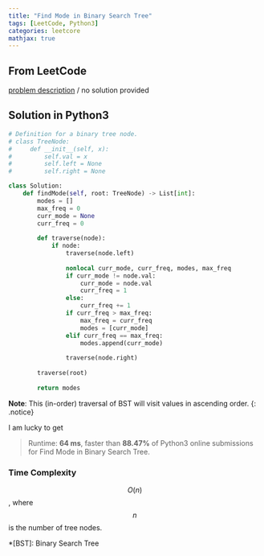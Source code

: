 ```yaml
---
title: "Find Mode in Binary Search Tree"
tags: [LeetCode, Python3]
categories: leetcore
mathjax: true
---
```


## From LeetCode
[problem description](https://leetcode.com/problems/find-mode-in-binary-search-tree/)
/
no solution provided

## Solution in Python3
```python
# Definition for a binary tree node.
# class TreeNode:
#     def __init__(self, x):
#         self.val = x
#         self.left = None
#         self.right = None

class Solution:
    def findMode(self, root: TreeNode) -> List[int]:
        modes = []
        max_freq = 0
        curr_mode = None
        curr_freq = 0
        
        def traverse(node):            
            if node:                
                traverse(node.left)
                
                nonlocal curr_mode, curr_freq, modes, max_freq
                if curr_mode != node.val: 
                    curr_mode = node.val
                    curr_freq = 1                    
                else:
                    curr_freq += 1
                if curr_freq > max_freq:
                    max_freq = curr_freq
                    modes = [curr_mode]             
                elif curr_freq == max_freq:
                    modes.append(curr_mode)
                                        
                traverse(node.right)
        
        traverse(root)
            
        return modes    
```
**Note**: This (in-order) traversal of BST will visit values in ascending order. 
{: .notice}

I am lucky to get
> Runtime: **64 ms**, faster than **88.47%** of Python3 online submissions for Find Mode in Binary Search Tree.

### Time Complexity
$$O(n)$$, where $$n$$ is the number of tree nodes.

*[BST]: Binary Search Tree